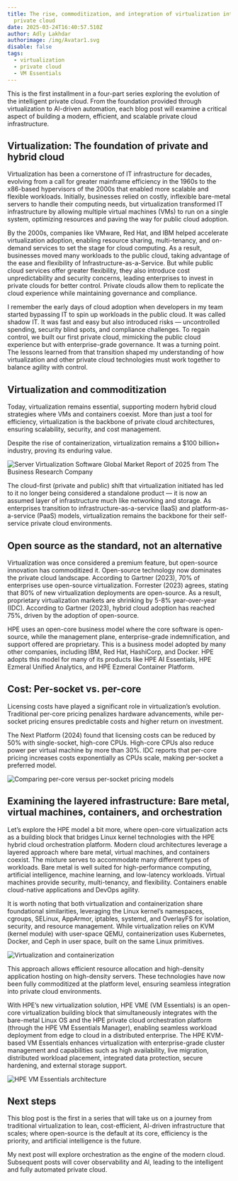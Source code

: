 ```yaml
---
title: The rise, commoditization, and integration of virtualization into the
  private cloud
date: 2025-03-24T16:40:57.510Z
author: Adly Lakhdar
authorimage: /img/Avatar1.svg
disable: false
tags:
  - virtualization
  - private cloud
  - VM Essentials
---
```

This is the first installment in a four-part series exploring the evolution of the intelligent private cloud. From the foundation provided through virtualization to AI-driven automation, each blog post will examine a critical aspect of building a modern, efficient, and scalable private cloud infrastructure.

## Virtualization: The foundation of private and hybrid cloud

Virtualization has been a cornerstone of IT infrastructure for decades, evolving from a call for greater mainframe efficiency in the 1960s to the x86-based hypervisors of the 2000s that enabled more scalable and flexible workloads. Initially, businesses relied on costly, inflexible bare-metal servers to handle their computing needs, but virtualization transformed IT infrastructure by allowing multiple virtual machines (VMs) to run on a single system, optimizing resources and paving the way for public cloud adoption.

By the 2000s, companies like VMware, Red Hat, and IBM helped accelerate virtualization adoption, enabling resource sharing, multi-tenancy, and on-demand services to set the stage for cloud computing. As a result, businesses moved many workloads to the public cloud, taking advantage of the ease and flexibility of Infrastructure-as-a-Service. But while public cloud services offer greater flexibility, they also introduce cost unpredictability and security concerns, leading enterprises to invest in private clouds for better control. Private clouds allow them to replicate the cloud experience while maintaining governance and compliance.

I remember the early days of cloud adoption when developers in my team started bypassing IT to spin up workloads in the public cloud. It was called shadow IT. It was fast and easy but also introduced risks — uncontrolled spending, security blind spots, and compliance challenges. To regain control, we built our first private cloud, mimicking the public cloud experience but with enterprise-grade governance. It was a turning point. The lessons learned from that transition shaped my understanding of how virtualization and other private cloud technologies must work together to balance agility with control.

## Virtualization and commoditization

Today, virtualization remains essential, supporting modern hybrid cloud strategies where VMs and containers coexist. More than just a tool for efficiency, virtualization is the backbone of private cloud architectures, ensuring scalability, security, and cost management.

Despite the rise of containerization, virtualization remains a $100 billion+ industry, proving its enduring value.

![Server Virtualization Software Global Market Report of 2025 from The Business Research Company](/img/virtualization-privatecloud-image1.png "Server Virtualization Software Global Market Report of 2025 from The Business Research Company")

The cloud-first (private and public) shift that virtualization initiated has led to it no longer being considered a standalone product — it is now an assumed layer of infrastructure much like networking and storage. As enterprises transition to infrastructure-as-a-service (IaaS) and platform-as-a-service (PaaS) models, virtualization remains the backbone for their self-service private cloud environments.

## Open source as the standard, not an alternative

Virtualization was once considered a premium feature, but open-source innovation has commoditized it. Open-source technology now dominates the private cloud landscape. According to Gartner (2023), 70% of enterprises use open-source virtualization. Forrester (2023) agrees, stating that 80% of new virtualization deployments are open-source. As a result, proprietary virtualization markets are shrinking by 5-8% year-over-year (IDC). According to Gartner (2023), hybrid cloud adoption has reached 75%, driven by the adoption of open-source.

HPE uses an open-core business model where the core software is open-source, while the management plane, enterprise-grade indemnification, and support offered are proprietary. This is a business model adopted by many other companies, including IBM, Red Hat, HashiCorp, and Docker. HPE adopts this model for many of its products like HPE AI Essentials, HPE Ezmeral Unified Analytics, and HPE Ezmeral Container Platform.

## Cost: Per-socket vs. per-core

Licensing costs have played a significant role in virtualization’s evolution. Traditional per-core pricing penalizes hardware advancements, while per-socket pricing ensures predictable costs and higher return on investment.

The Next Platform (2024) found that licensing costs can be reduced by 50% with single-socket, high-core CPUs. High-core CPUs also reduce power per virtual machine by more than 30%. IDC reports that per-core pricing increases costs exponentially as CPUs scale, making per-socket a preferred model.

![Comparing per-core versus per-socket pricing models](/img/virtualization-privatecloud-image2.png "Comparing per-core versus per-socket pricing models")

## Examining the layered infrastructure: Bare metal, virtual machines, containers, and orchestration

Let’s explore the HPE model a bit more, where open-core virtualization acts as a building block that bridges Linux kernel technologies with the HPE hybrid cloud orchestration platform. Modern cloud architectures leverage a layered approach where bare metal, virtual machines, and containers coexist. The mixture serves to accommodate many different types of workloads. Bare metal is well suited for high-performance computing, artificial intelligence, machine learning, and low-latency workloads. Virtual machines provide security, multi-tenancy, and flexibility. Containers enable cloud-native applications and DevOps agility.

It is worth noting that both virtualization and containerization share foundational similarities, leveraging the Linux kernel’s namespaces, cgroups, SELinux, AppArmor, iptables, systemd, and OverlayFS for isolation, security, and resource management. While virtualization relies on KVM (kernel module) with user-space QEMU, containerization uses Kubernetes, Docker, and Ceph in user space, built on the same Linux primitives.

![Virtualization and containerization](/img/hand-drawn-k8s-larger.png "Virtualization and containerization")

This approach allows efficient resource allocation and high-density application hosting on high-density servers. These technologies have now been fully commoditized at the platform level, ensuring seamless integration into private cloud environments.

With HPE’s new virtualization solution, HPE VME (VM Essentials) is an open-core virtualization building block that simultaneously integrates with the bare-metal Linux OS and the HPE private cloud orchestration platform (through the HPE VM Essentials Manager), enabling seamless workload deployment from edge to cloud in a distributed enterprise. The HPE KVM-based VM Essentials enhances virtualization with enterprise-grade cluster management and capabilities such as high availability, live migration, distributed workload placement, integrated data protection, secure hardening, and external storage support.

![HPE VM Essentials architecture](/img/virtualization-privatecloud-image4.png "HPE VM Essentials architecture")

## Next steps

This blog post is the first in a series that will take us on a journey from traditional virtualization to lean, cost-efficient, AI-driven infrastructure that scales; where open-source is the default at its core, efficiency is the priority, and artificial intelligence is the future.

My next post will explore orchestration as the engine of the modern cloud. Subsequent posts will cover observability and AI, leading to the intelligent and fully automated private cloud.